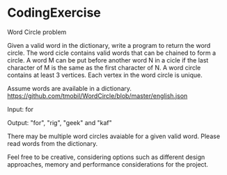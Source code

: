 # CodingExercise
Word Circle problem


Given a valid word in the dictionary, write a program to return the word circle. The word cicle contains valid words that can be chained to form a circle. A word M can be put before another word N in a cicle if the last character of M is the same as the first character of N. A word circle contains at least 3 vertices. Each vertex in the word circle is unique.

Assume words are available in a dictionary.
https://github.com/tmobil/WordCircle/blob/master/english.json

Input: for

Output: "for", "rig", "geek" and "kaf"  

There may be multiple word circles avaiable for a given valid word. 
Please read words from the dictionary.

Feel free to be creative, considering options such as different design approaches, memory and performance considerations for the project.      

